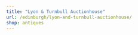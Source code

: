 ```yaml
---
title: "Lyon & Turnbull Auctionhouse"
url: /edinburgh/lyon-and-turnbull-auctionhouse/
shop: antiques
---
```

